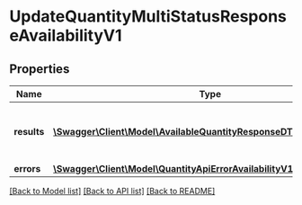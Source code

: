 # UpdateQuantityMultiStatusResponseAvailabilityV1

## Properties
Name | Type | Description | Notes
------------ | ------------- | ------------- | -------------
**results** | [**\Swagger\Client\Model\AvailableQuantityResponseDTOAvailabilityV1[]**](AvailableQuantityResponseDTOAvailabilityV1.md) | List of all the skus with available quantity | 
**errors** | [**\Swagger\Client\Model\QuantityApiErrorAvailabilityV1[]**](QuantityApiErrorAvailabilityV1.md) |  | 

[[Back to Model list]](../../README.md#documentation-for-models) [[Back to API list]](../../README.md#documentation-for-api-endpoints) [[Back to README]](../../README.md)

